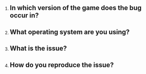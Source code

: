 1. **In which version of the game does the bug occur in?**
    - 
2. **What operating system are you using?**
    - 
3. **What is the issue?**
    - 
4. **How do you reproduce the issue?**
    - 
